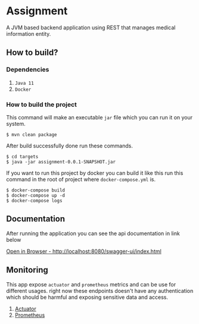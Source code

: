 # Assignment

A JVM based backend application using REST that manages medical information entity.

## How to build?

### Dependencies

1. `Java 11`
2. `Docker`

### How to build the project

This command will make an executable `jar` file which you can run it on your system.

```shell
$ mvn clean package
```

After build successfully done run these commands.

```shell
$ cd targets
$ java -jar assignment-0.0.1-SNAPSHOT.jar
```

If you want to run this project by docker you can build it like this
run this command in the root of project where `docker-compose.yml` is.

```shell
$ docker-compose build 
$ docker-compose up -d
$ docker-compose logs
```

## Documentation

After running the application you can see the api documentation in link below

[Open in Browser - http://localhost:8080/swagger-ui/index.html](http://localhost:8080/swagger-ui/index.html)

## Monitoring

This app expose `actuator` and `prometheus` metrics and can be use for different usages.
right now these endpoints doesn't have any authentication which should be harmful and exposing sensitive data and
access.

1. [Actuator](http://localhost:8080/actuator/)
2. [Prometheus](http://localhost:8080/actuator/prometheus)